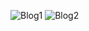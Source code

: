

![Blog1](https://github.com/deveshkumar-2000/HTML-CSS-10-Projects-/assets/103423370/d9005287-385b-49ed-9538-1b1682182cad)
![Blog2](https://github.com/deveshkumar-2000/HTML-CSS-10-Projects-/assets/103423370/9450a384-564e-4bc8-a134-ddd4fab90753)
